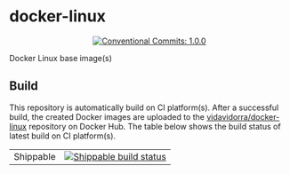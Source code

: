 # docker-linux

<p align="center">
  <a href="https://conventionalcommits.org">
    <img alt="Conventional Commits: 1.0.0" src="https://img.shields.io/badge/Conventional%20Commits-1.0.0-yellow.svg?style=flat-square"></a>
</p>
Docker Linux base image(s)



## Build

This repository is automatically build on CI platform(s). After a successful build, the created Docker images are uploaded to the [vidavidorra/docker-linux](vidavidorra/docker-linux) repository on Docker Hub. The table below shows the build status of latest build on CI platform(s).

<table>
  <tr>
    <td>Shippable</td>
    <td><a href="https://app.shippable.com/github/vidavidorra/docker-linux/dashboard">
        <img alt="Shippable build status"
             src="https://img.shields.io/shippable/5ca50c4f0968370007856aa0/master.svg?style=flat-square"></a>
    </td>
  </tr>
</table>

